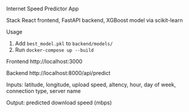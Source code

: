 Internet Speed Predictor App

Stack
React frontend, FastAPI backend, XGBoost model via scikit-learn

Usage
1. Add `best_model.pkl` to `backend/models/`
2. Run `docker-compose up --build`

Frontend
http://localhost:3000

Backend
http://localhost:8000/api/predict

Inputs:
latitude, longitude, upload speed, altency, hour, day of week, connection type, server name

Output:
predicted download speed (mbps)
